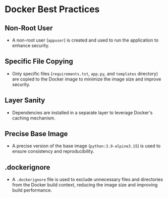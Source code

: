 # Docker Best Practices

## Non-Root User
- A non-root user (`appuser`) is created and used to run the application to enhance security.

## Specific File Copying
- Only specific files (`requirements.txt`, `app.py`, and `templates` directory) are copied to the Docker image to minimize the image size and improve security.

## Layer Sanity
- Dependencies are installed in a separate layer to leverage Docker's caching mechanism.

## Precise Base Image
- A precise version of the base image (`python:3.9-alpine3.15`) is used to ensure consistency and reproducibility.

## .dockerignore
- A `.dockerignore` file is used to exclude unnecessary files and directories from the Docker build context, reducing the image size and improving build performance.
